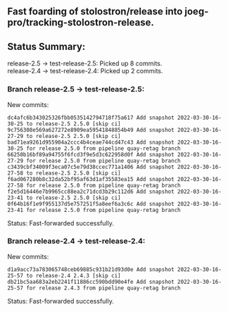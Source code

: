 ## Fast foarding of stolostron/release into joeg-pro/tracking-stolostron-release.

## Status Summary:

release-2.5 -> test-release-2.5: Picked up 8 commits.  
release-2.4 -> test-release-2.4: Picked up 2 commits.  

### Branch release-2.5 -> test-release-2.5:

New commits:

```
dc4afc6b343025326fbb0535142794718f75a617 Add snapshot 2022-03-30-16-30-25 to release-2.5 2.5.0 [skip ci]
9c756308e569a627272e8909ea59541848854b49 Add snapshot 2022-03-30-16-27-29 to release-2.5 2.5.0 [skip ci]
bad71ea9261d955904a2ccc4b4ceae744cd47c43 Add snapshot 2022-03-30-16-30-25 for release 2.5.0 from pipeline quay-retag branch
66250b16bf89a94755f6fcd3f9e5d3c622958d0f Add snapshot 2022-03-30-16-27-29 for release 2.5.0 from pipeline quay-retag branch
c3439cbf34009f3eca07c5e79d38ccec771a1406 Add snapshot 2022-03-30-16-27-58 to release-2.5 2.5.0 [skip ci]
f6ad067280b8c32da52bf95af63d1af35583ea15 Add snapshot 2022-03-30-16-27-58 for release 2.5.0 from pipeline quay-retag branch
f2e5d16446e7b9965cc88ea2c71dcd3b29c112d6 Add snapshot 2022-03-30-16-23-41 to release-2.5 2.5.0 [skip ci]
0f64b16f1e9f955137d5e757251f5a8eef6a3c6c Add snapshot 2022-03-30-16-23-41 for release 2.5.0 from pipeline quay-retag branch
```

Status: Fast-forwarded successfully.

### Branch release-2.4 -> test-release-2.4:

New commits:

```
d1a9acc73a783065748ceb69885c931b21d93d0e Add snapshot 2022-03-30-16-25-57 to release-2.4 2.4.3 [skip ci]
db21bc5aa683a2eb2241f11886cc590bdd90e4fe Add snapshot 2022-03-30-16-25-57 for release 2.4.3 from pipeline quay-retag branch
```

Status: Fast-forwarded successfully.
